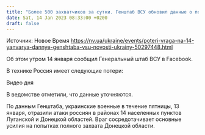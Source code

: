 ```yaml
---
title: "Более 500 захватчиков за сутки. Генштаб ВСУ обновил данные о потерях России"
date: Sat, 14 Jan 2023 08:33:00 +0200
draft: false
---
```

Источник: Новое Время https://nv.ua/ukraine/events/poteri-vraga-na-14-yanvarya-dannye-genshtaba-vsu-novosti-ukrainy-50297448.html


Об этом утром 14 января сообщил Генеральный штаб ВСУ в Facebook.

В технике Россия имеет следующие потери:

 Видео дня   

В ведомстве отметили, что данные уточняются.

По данным Генштаба, украинские военные в течение пятницы, 13 января, отразили атаки россиян в районах 14 населенных пунктов Луганской и Донецкой областей. Враг сосредотачивает основные усилия на попытках полного захвата Донецкой области.
